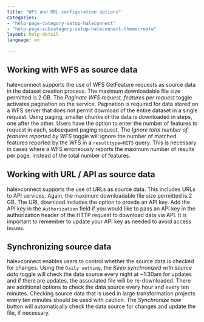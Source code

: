 ```yaml
---
title: "WFS and URL configuration options"
categories:
- "help-page-category-setup-haleconnect"
- "help-page-subcategory-setup-haleconnect-themecreate"
layout: help-detail
language: en

---
```


## Working with WFS as source data ##

hale»connect supports the use of WFS GetFeature requests as source data in the dataset creation process. The maximum downloadable file size permitted is 2 GB. The *Paginate WFS request, features per request* toggle activates pagination on the service. Pagination is required for data stored on a WFS server that does not permit download of the entire dataset in a single request. Using paging, smaller chunks of the data is downloaded in steps, one after the other. Users have the option to enter the number of features to request in each, subsequent paging request. The *Ignore total number of features reported by WFS*
toggle will ignore the number of matched features reported by the WFS in a ```resulttype=HITS``` query. This is necessary in cases where a WFS erroneously reports the maximum number of results per page, instead of the total number of features.

## Working with URL / API as source data ##

hale»connect supports the use of URLs as source data. This includes URLs to API services. Again, the maximum downloadable file size permitted is 2 GB. The URL download includes the option to provde an API key. Add the API key in the ```Authorization``` field if you would like to pass an API key in the authorization header of the HTTP request to download data via API. It is important to remember to update your API key as needed to avoid access issues.

## Synchronizing source data ##

hale»connect enables users to control whether the source data is checked for changes. Using the ```Daily setting```, the *Keep synchronized with source data* toggle will check the data source every night at ~1:30am for updates and if there are updates, the associated file will be re-downloaded. There are additional options to check the data source every hour and every ten minutes. Checking source data that is used in large transformation projects every ten minutes should be used with caution. The *Synchronize now* button will automatically check the data source for changes and update the file, if necessary.
